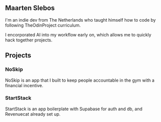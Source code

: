 ## Maarten Slebos
I'm an indie dev from The Netherlands who taught himself how to code by following TheOdinProject curriculum. 

I encorporated AI into my workflow early on, which allows me to quickly hack together projects. 

## Projects 
### NoSkip 
NoSkip is an app that I built to keep people accountable in the gym with a financial incentive. 

### StartStack
StartStack is an app boilerplate with Supabase for auth and db, and Revenuecat already set up. 
